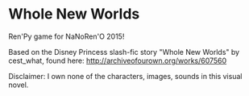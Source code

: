 # Whole New Worlds
Ren'Py game for NaNoRen'O 2015!

Based on the Disney Princess slash-fic story "Whole New Worlds" by cest_what, found here: http://archiveofourown.org/works/607560

Disclaimer: I own none of the characters, images, sounds in this visual novel.

